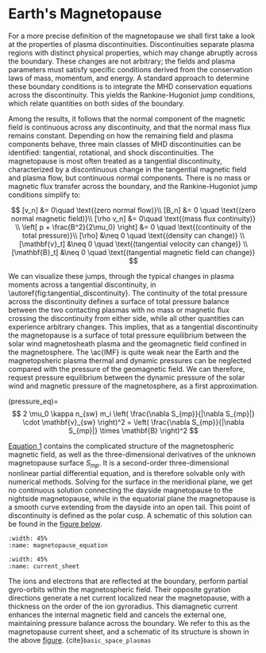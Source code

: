 
# Earth's Magnetopause

For a more precise definition of the magnetopause we shall first take a look at the properties of plasma discontinuities. Discontinuities separate plasma regions with distinct physical properties, which may change abruptly across the boundary. These changes are not arbitrary; the fields and plasma parameters must satisfy specific conditions derived from the conservation laws of mass, momentum, and energy. A standard approach to determine these boundary conditions is to integrate the MHD conservation equations across the discontinuity. This yields the Rankine-Hugoniot jump conditions, which relate quantities on both sides of the boundary.

Among the results, it follows that the normal component of the magnetic field is continuous across any discontinuity, and that the normal mass flux remains constant. Depending on how the remaining field and plasma components behave, three main classes of MHD discontinuities can be identified: tangential, rotational, and shock discontinuities. The magnetopause is most often treated as a tangential discontinuity, characterized by a discontinuous change in the tangential magnetic field and plasma flow, but continuous normal components. There is no mass or magnetic flux transfer across the boundary, and the Rankine-Hugoniot jump conditions simplify to:

$$
[v_n] &= 0\quad \text{(zero normal flow)}\\
[B_n] &= 0 \quad \text{(zero normal magnetic field)}\\
[\rho v_n] &= 0\quad \text{(mass flux continuity)} \\
\left[ p + \frac{B^2}{2\mu_0} \right] &= 0 \quad \text{(continuity of the total pressure)}\\
[\rho] &\neq 0 \quad \text{(density can change)} \\
[\mathbf{v}_t] &\neq 0 \quad \text{(tangential velocity can change)} \\
[\mathbf{B}_t] &\neq 0 \quad \text{(tangential magnetic field can change)}
$$

We can visualize these jumps, through the typical changes in plasma moments across a tangential discontinuity, in \autoref{fig:tangential_discontinuity}. The continuity of the total pressure across the discontinuity defines a surface of total pressure balance between the two contacting plasmas with no mass or magnetic flux crossing the discontinuity from either side, while all other quantities can experience arbitrary changes. This implies, that as a tangential discontinuity the magnetopause is a surface of total pressure equilibrium between the solar wind magnetosheath plasma and the geomagnetic field confined in the magnetosphere. The \ac{IMF} is quite weak near the Earth and the magnetopsheric plasma thermal and dynamic pressures can be neglected compared with the pressure of the geomagnetic field. We can therefore, request pressure equilibrium between the dynamic pressure of the solar wind and magnetic pressure of the magnetosphere, as a first approximation.

(pressure_eq)=
$$
    2 \mu_0 \kappa n_{sw} m_i \left( \frac{\nabla S_{mp}}{|\nabla S_{mp}|} \cdot \mathbf{v}_{sw} \right)^2 
= \left( \frac{\nabla S_{mp}}{|\nabla S_{mp}|} \times \mathbf{B} \right)^2
$$

[Equation 1](pressure_eq) contains the complicated structure of the magnetospheric magnetic field, as well as the three-dimensional derivatives of the unknown magnetopause surface $S_{mp}$. It is a second-order three-dimensional nonlinear partial differential equation, and is therefore solvable only with numerical methods. Solving for the surface in the meridional plane, we get no continuous solution connecting the dayside magnetopause to the nightside magnetopause, while in the equatorial plane the magnetopause is a smooth curve extending from the dayside into
an open tail. This point of discontinuity is defined as the polar cusp. A schematic of this solution can be found in the [figure below](magnetopause_equation).

```{image} ./images/pressure_eq.png
:width: 45%
:name: magnetopause_equation
```

```{image} ./images/current_sheet.png
:width: 45%
:name: current_sheet
```


The ions and electrons that are reflected at the boundary, perform partial gyro-orbits within the magnetospheric field. Their opposite gyration directions generate a net current localized near the magnetopause, with a thickness on the order of the ion gyroradius. This diamagnetic current enhances the internal magnetic field and cancels the external one, maintaining pressure balance across the boundary. We refer to this as the magnetopause current sheet, and a schematic of its structure is shown in the above [figure](current_sheet). {cite}`basic_space_plasmas`
